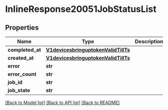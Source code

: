 # InlineResponse20051JobStatusList

## Properties
Name | Type | Description | Notes
------------ | ------------- | ------------- | -------------
**completed_at** | [**V1devicesbringuptokenValidTillTs**](V1devicesbringuptokenValidTillTs.md) |  | [optional] 
**created_at** | [**V1devicesbringuptokenValidTillTs**](V1devicesbringuptokenValidTillTs.md) |  | [optional] 
**error** | **str** |  | [optional] 
**error_count** | **str** |  | [optional] 
**job_id** | **str** |  | [optional] 
**job_state** | **str** |  | [optional] 

[[Back to Model list]](../README.md#documentation-for-models) [[Back to API list]](../README.md#documentation-for-api-endpoints) [[Back to README]](../README.md)

